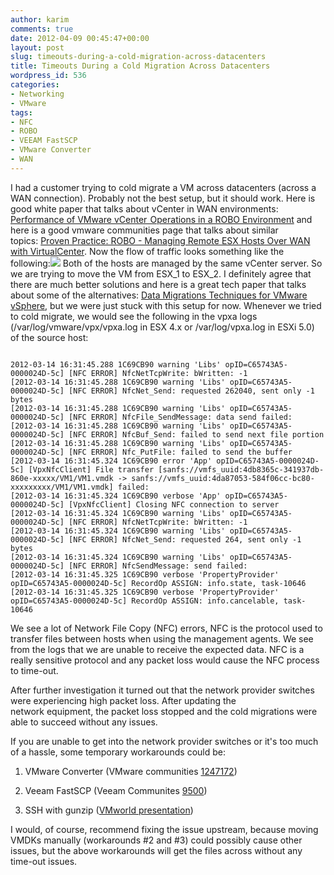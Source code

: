 ```yaml
---
author: karim
comments: true
date: 2012-04-09 00:45:47+00:00
layout: post
slug: timeouts-during-a-cold-migration-across-datacenters
title: Timeouts During a Cold Migration Across Datacenters
wordpress_id: 536
categories:
- Networking
- VMware
tags:
- NFC
- ROBO
- VEEAM FastSCP
- VMware Converter
- WAN
---
```


I had a customer trying to cold migrate a VM across datacenters (across a WAN connection). Probably not the best setup, but it should work. Here is good white paper that talks about vCenter in WAN environments: [Performance of VMware vCenter  Operations in a ROBO Environment](http://www.vmware.com/files/pdf/techpaper/VMW-WP-Performance-vCenter.pdf) and here is a good vmware communities page that talks about similar topics: [Proven Practice: ROBO - Managing Remote ESX Hosts Over WAN with VirtualCenter](http://communities.vmware.com/docs/DOC-11492). Now the flow of traffic looks something like the following:[![](http://virtuallyhyper.com/wp-content/uploads/2012/03/Two_ESX_Connected_With_WAN.jpg)](http://virtuallyhyper.com/wp-content/uploads/2012/03/Two_ESX_Connected_With_WAN.jpg)
Both of the hosts are managed by the same vCenter server. So we are trying to move the VM from ESX_1 to ESX_2. I definitely agree that there are much better solutions and here is a great tech paper that talks about some of the alternatives: [Data Migrations Techniques for VMware vSphere](http://www.emc.com/collateral/software/white-papers/h8063-data-migration-vsphere-wp.pdf), but we were just stuck with this setup for now.
Whenever we tried to cold migrate, we would see the following in the vpxa logs (/var/log/vmware/vpx/vpxa.log in ESX 4.x or /var/log/vpxa.log in ESXi 5.0) of the source host:


```

2012-03-14 16:31:45.288 1C69CB90 warning 'Libs' opID=C65743A5-0000024D-5c] [NFC ERROR] NfcNetTcpWrite: bWritten: -1
[2012-03-14 16:31:45.288 1C69CB90 warning 'Libs' opID=C65743A5-0000024D-5c] [NFC ERROR] NfcNet_Send: requested 262040, sent only -1 bytes
[2012-03-14 16:31:45.288 1C69CB90 warning 'Libs' opID=C65743A5-0000024D-5c] [NFC ERROR] NfcFile_SendMessage: data send failed:
[2012-03-14 16:31:45.288 1C69CB90 warning 'Libs' opID=C65743A5-0000024D-5c] [NFC ERROR] NfcBuf_Send: failed to send next file portion
[2012-03-14 16:31:45.288 1C69CB90 warning 'Libs' opID=C65743A5-0000024D-5c] [NFC ERROR] Nfc_PutFile: failed to send the buffer
[2012-03-14 16:31:45.324 1C69CB90 error 'App' opID=C65743A5-0000024D-5c] [VpxNfcClient] File transfer [sanfs://vmfs_uuid:4db8365c-341937db-860e-xxxxx/VM1/VM1.vmdk -> sanfs://vmfs_uuid:4da87053-584f06cc-bc80-xxxxxxxxx/VM1/VM1.vmdk] failed:
[2012-03-14 16:31:45.324 1C69CB90 verbose 'App' opID=C65743A5-0000024D-5c] [VpxNfcClient] Closing NFC connection to server
[2012-03-14 16:31:45.324 1C69CB90 warning 'Libs' opID=C65743A5-0000024D-5c] [NFC ERROR] NfcNetTcpWrite: bWritten: -1
[2012-03-14 16:31:45.324 1C69CB90 warning 'Libs' opID=C65743A5-0000024D-5c] [NFC ERROR] NfcNet_Send: requested 264, sent only -1 bytes
[2012-03-14 16:31:45.324 1C69CB90 warning 'Libs' opID=C65743A5-0000024D-5c] [NFC ERROR] NfcSendMessage: send failed:
[2012-03-14 16:31:45.325 1C69CB90 verbose 'PropertyProvider' opID=C65743A5-0000024D-5c] RecordOp ASSIGN: info.state, task-10646
[2012-03-14 16:31:45.325 1C69CB90 verbose 'PropertyProvider' opID=C65743A5-0000024D-5c] RecordOp ASSIGN: info.cancelable, task-10646

```


We see a lot of Network File Copy (NFC) errors, NFC is the protocol used to transfer files between hosts when using the management agents. We see from the logs that we are unable to receive the expected data. NFC is a really sensitive protocol and any packet loss would cause the NFC process to time-out.

After further investigation it turned out that the network provider switches were experiencing high packet loss. After updating the network equipment, the packet loss stopped and the cold migrations were able to succeed without any issues.

If you are unable to get into the network provider switches or it's too much of a hassle, some temporary workarounds could be:



	
  1. VMware Converter (VMware communities [1247172](http://communities.vmware.com/message/1247172))

	
  2. Veeam FastSCP (Veeam Communites [9500](http://forums.veeam.com/viewtopic.php?f=4&t=9500))

	
  3. SSH with gunzip ([VMworld presentation](http://download3.vmware.com/vmworld/2006/mdc9586.pdf))


I would, of course, recommend fixing the issue upstream, because moving VMDKs manually (workarounds #2 and #3) could possibly cause other issues, but the above workarounds will get the files across without any time-out issues.
